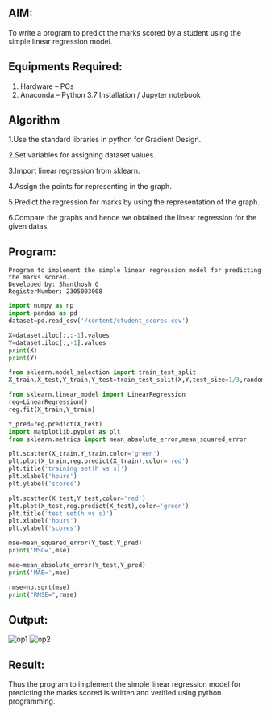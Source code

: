 ## AIM:
To write a program to predict the marks scored by a student using the simple linear regression model.

## Equipments Required:
1. Hardware – PCs
2. Anaconda – Python 3.7 Installation / Jupyter notebook

## Algorithm
1.Use the standard libraries in python for Gradient Design.

2.Set variables for assigning dataset values.

3.Import linear regression from sklearn.

4.Assign the points for representing in the graph.

5.Predict the regression for marks by using the representation of the graph.

6.Compare the graphs and hence we obtained the linear regression for the given datas.
## Program:
```
Program to implement the simple linear regression model for predicting the marks scored.
Developed by: Shanthosh G
RegisterNumber: 2305003008
```
```python
import numpy as np
import pandas as pd
dataset=pd.read_csv('/content/student_scores.csv')

X=dataset.iloc[:,:-1].values
Y=dataset.iloc[:,-1].values
print(X)
print(Y)

from sklearn.model_selection import train_test_split
X_train,X_test,Y_train,Y_test=train_test_split(X,Y,test_size=1/3,random_state=0)

from sklearn.linear_model import LinearRegression
reg=LinearRegression()
reg.fit(X_train,Y_train)

Y_pred=reg.predict(X_test)
import matplotlib.pyplot as plt
from sklearn.metrics import mean_absolute_error,mean_squared_error

plt.scatter(X_train,Y_train,color='green')
plt.plot(X_train,reg.predict(X_train),color='red')
plt.title('training set(h vs s)')
plt.xlabel('hours')
plt.ylabel('scores')

plt.scatter(X_test,Y_test,color='red')
plt.plot(X_test,reg.predict(X_test),color='green')
plt.title('test set(h vs s)')
plt.xlabel('hours')
plt.ylabel('scores')

mse=mean_squared_error(Y_test,Y_pred)
print('MSC=',mse)

mae=mean_absolute_error(Y_test,Y_pred)
print('MAE=',mae)

rmse=np.sqrt(mse)
print("RMSE=",rmse)
```

## Output:
![op1](https://user-images.githubusercontent.com/117006918/198871517-85da7730-c83b-48c5-8a73-0a30eaf17adc.png)
![op2](https://user-images.githubusercontent.com/117006918/198871526-2fb578d4-3621-43c1-adba-2a95a5cde67d.png)



## Result:
Thus the program to implement the simple linear regression model for predicting the marks scored is written and verified using python programming.
